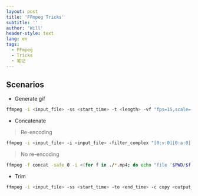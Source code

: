 ```yaml
---
layout: post
title: 'FFmpeg Tricks'
subtitle: ''
author: 'Will'
header-style: text
lang: en
tags:
  - FFmpeg
  - Tricks
  - 笔记
---
```


## Scenarios

- Generate gif

```bash
ffmpeg -i <input_file> -ss <start_time> -t <length> -vf "fps=15,scale=-1:360:flags=spline,split[a][b];[a]palettegen[p];[b][p]paletteuse" <output_file>
```

- Concatenate

> Re-encoding

```bash
ffmpeg -i <input_file> -i <input_file> -filter_complex "[0:v:0][0:a:0][1:v:0][1:a:0]concat=n=2:v=1:a=1[v][a]" -map "[v]" -map "[a]" <output_file>
```

> No re-encoding

```bash
ffmpeg -f concat -safe 0 -i <(for f in ./*.mp4; do echo "file '$PWD/$f'"; done) -c copy <output_file>
```

- Trim

```bash
ffmpeg -i <input_file> -ss <start_time> -to <end_time> -c copy <output_file>
```
